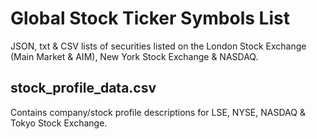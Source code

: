 # Global Stock Ticker Symbols List
JSON, txt & CSV lists of securities listed on the London Stock Exchange (Main Market & AIM), New York Stock Exchange & NASDAQ.

## stock_profile_data.csv

Contains company/stock profile descriptions for LSE, NYSE, NASDAQ & Tokyo Stock Exchange.